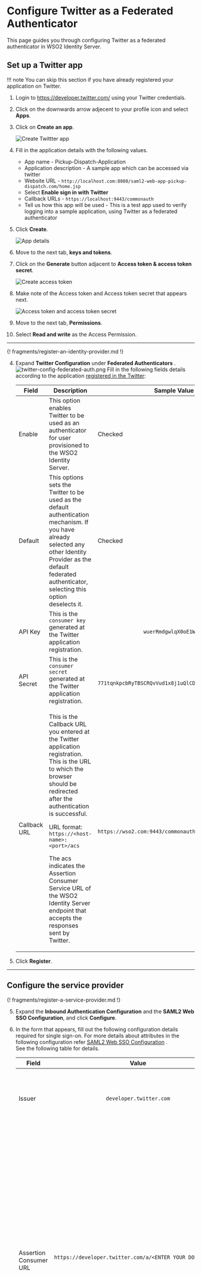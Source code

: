 # Configure Twitter as a Federated Authenticator

This page guides you through configuring Twitter as a federated authenticator in WSO2 Identity Server.

## Set up a Twitter app

!!! note 
	You can skip this section if you have already registered your application on Twitter. 

1. Login to <https://developer.twitter.com/> using your Twitter credentials. 

2. Click on the downwards arrow adjecent to your profile icon and select **Apps**.

3. Click on **Create an app**.
    
    ![Create Twittter app]({{base_path}}/assets/img/samples/create-app-twitter.png)

4. Fill in the application details with the following values. 

    - App name - Pickup-Dispatch-Application
    - Application description - A sample app which can be accessed via twitter
    - Website URL - `http://localhost.com:8080/saml2-web-app-pickup-dispatch.com/home.jsp`
    - Select **Enable sign in with Twitter**
    - Callback URLs - `https://localhost:9443/commonauth`
    - Tell us how this app will be used - This is a test app used to verify logging into a sample application, using Twitter as a federated authenticator

5. Click  **Create**.

    ![App details]({{base_path}}/assets/img/samples/app-created-twitter.png)

6. Move to the next tab, **keys and tokens**. 

7. Click on the **Generate** button adjacent to **Access token & access token secret**. 

    ![Create access token]({{base_path}}/assets/img/samples/create-access-token.png)

8. Make note of the Access token and Access token secret that appears next. 

    ![Access token and access token secret]({{base_path}}/assets/img/samples/note-tokens.png)

9. Move to the next tab, **Permissions**. 

10. Select **Read and write** as the Access Permission.

---

{! fragments/register-an-identity-provider.md !}

4.  Expand **Twitter Configuration** under **Federated Authenticators**
    .
    ![twitter-config-federated-auth.png]({{base_path}}/assets/img/guides/twitter-config-federated-auth.png)
    Fill in the following fields details according to the application
    [registered in the Twitter](https://developer.twitter.com/en/apps):

    <table>
    <thead>
    <tr class="header">
    <th>Field</th>
    <th>Description</th>
    <th>Sample Value</th>
    </tr>
    </thead>
    <tbody>
    <tr class="odd">
    <td>Enable</td>
    <td>This option enables Twitter to be used as an authenticator for user provisioned to the WSO2 Identity Server.</td>
    <td>Checked</td>
    </tr>
    <tr class="even">
    <td>Default</td>
    <td>This options sets the Twitter to be used as the default authentication mechanism. If you have already selected any other Identity Provider as the default federated authenticator, selecting this option deselects it.</td>
    <td>Checked</td>
    </tr>
    <tr class="odd">
    <td>API Key</td>
    <td>This is the <code>               consumer key              </code> generated at the Twitter application registration.</td>
    <td><code>               wuerRmdgwlqX0oE1WNDdsh17o              </code></td>
    </tr>
    <tr class="even">
    <td>API Secret</td>
    <td>This is the <code>               consumer secret              </code> generated at the Twitter application registration.</td>
    <td><div class="row">
    <code>                771tqnkpcbRyTBSCRQvVud1x8j1uQlCDpNZo3hRG0s4cEtsFky               </code>
    </div></td>
    </tr>
    <tr class="odd">
    <td>Callback URL</td>
    <td><p>This is the Callback URL you entered at the Twitter application registration. This is the URL to which the browser should be redirected after the authentication is successful.</p>
    <p>URL format: <code>                https://&lt;host-name&gt;:&lt;port&gt;/acs               </code></p>
    <p>The acs indicates the Assertion Consumer Service URL of the WSO2 Identity Server endpoint that accepts the responses sent by Twitter.</p></td>
    <td><code>                               https://wso2.com:9443/commonauth                             </code></td>
    </tr>
    </tbody>
    </table>

5.  Click **Register**.

---

## Configure the service provider

{! fragments/register-a-service-provider.md !}

5.  Expand the **Inbound Authentication Configuration** and the **SAML2
    Web SSO Configuration**, and click **Configure**.
6.  In the form that appears, fill out the following configuration
    details required for single sign-on. For more details about
    attributes in the following configuration refer [SAML2 Web SSO Configuration]({{base_path}}/guides/login/webapp-saml/)
   .  
    See the following table for details.

    <table>
    <thead>
    <tr class="header">
    <th>Field</th>
    <th>Value</th>
    <th>Description</th>
    </tr>
    </thead>
    <tbody>
    <tr class="odd">
    <td>Issuer</td>
    <td><div class="content-wrapper">
    <p><code>                 developer.twitter.com                </code></p>
    </div></td>
    <td>This is the <code>               &lt;saml:Issuer&gt;              </code> element that contains the unique identifier of the service provider.</td>
    </tr>
    <tr class="even">
    <td>Assertion Consumer URL</td>
    <td><pre><code>https://developer.twitter.com/a/&lt;ENTER_YOUR_DOMAIN&gt;/acs</code></pre>
    <code>              </code></td>
    <td>This is the URL to which the browser should be redirected to after the authentication is successful. This is the Assertion Consumer Service (ACS) URL of the service provider. The identity provider redirects the SAML2 response to this ACS URL. However, if the SAML2 request is signed and SAML2 request contains the ACS URL, the Identity Server will honor the ACS URL of the SAML2 request.</td>
    </tr>
    <tr class="odd">
    <td>NameID Format</td>
    <td>The default value can be used here.</td>
    <td>This defines the name identifier formats supported by the identity provider. The service provider and identity provider usually communicate with each other regarding a specific subject. That subject should be identified through a Name-Identifier (NameID), which should be in some format so that it is easy for the other party to identify it based on the format. Name identifiers are used to provide information regarding a user.</td>
    </tr>
    <tr class="even">
    <td>Certificate Alias</td>
    <td>wso2carbon</td>
    <td>Select the <strong>Certificate Alias</strong> from the drop-down. This is used to validate the signature of SAML2 requests and is used to generate encryption. Basically, the service provider’s certificate must be selected here. Note that this can also be the Identity Server tenant's public certificate in a scenario where you are doing a tenant-specific configuration.</td>
    </tr>
    <tr class="odd">
    <td>Enable Response Signing</td>
    <td>Selected</td>
    <td><p>Select <strong>Enable Response Signing</strong> to sign the SAML2 Responses returned after the authentication process.</p></td>
    </tr>
    <tr class="even">
    <td>Enable Attribute Profile</td>
    <td>Selected</td>
    <td>Select <strong>Enable Attribute Profile</strong> to enable this and add a claim by entering the claim link and clicking the <strong>Add Claim</strong> button. The Identity Server provides support for a basic attribute profile where the identity provider can include the user’s attributes in the SAML Assertions as part of the attribute statement.</td>
    </tr>
    <tr class="odd">
    <td>Include Attributes in the Response Always</td>
    <td>Selected</td>
    <td>Once you select the checkbox to <strong>Include Attributes in the Response Always</strong> , the identity provider always includes the attribute values related to the selected claims in the SAML attribute statement.</td>
    </tr>
    </tbody>
    </table>

7.  Click **Register** to save your configurations.

---

## Try it out

You have successfully configured Twitter as your federated authenticator. Now, when you try to login to your application, it should redirect to the Twitter login page. On successful authentication with your Twitter credentials, you will be able to access your application. 

### Set up the sample app

- Download Apache Tomcat 8.x from
[here](https://tomcat.apache.org/download-80.cgi) and install. Tomcat
server installation location will be referred as `<TOMCAT_HOME>` later
in this guide.      

- It is recommended that you use a hostname that is not
`          localhost         ` to avoid browser errors. Modify the
`          /etc/hosts         ` entry in your machine to reflect this.
Note that `          wso2is.local         ` is used in
this documentation as an example, but you must modify this when
configuring the authenticators or connectors with this sample
application.

- Download the sample from GitHub.
    1. Navigate to [WSO2 Identity Server Samples](https://github.com/wso2/samples-is/releases).
    2. [Download](https://github.com/wso2/samples-is/releases/download/v4.3.0/saml2-web-app-pickup-dispatch.com.war) the `saml2-web-app-pickup-dispatch.com.war` file from the latest release assets.

### Configure CORS

{!fragments/cors-config.md!}

### Deploy the sample app

Deploy this sample web app on a web container.

1.  Copy the `saml2-web-app-pickup-dispatch.com.war` file into the `<TOMCAT_HOME>/apache-tomcat-<version>/webapps` folder. 

2.  Start the Tomcat server.

### Log in

1.  Access the Pickup sample application URL:
    `http://localhost.com:8080/saml2-web-app-pickup-dispatch.com`
2.  Click **Login**. You are redirected to the Twitter login page.
  
    ![Twitter login page]({{base_path}}/assets/img/samples/consent-twitter.png)
    
3.  Click **Continue**. 
4.  On a new tab on your browser, access the following URL:
    <https://twitter.com/home>.

    !!! info 
    	You are automatically logged in to your Gmail using single sign-on (SSO).

!!! info "Related topics" 
    - [Concepts: Introduction to Identity Federation]({{base_path}}/references/concepts/identity-federation/)